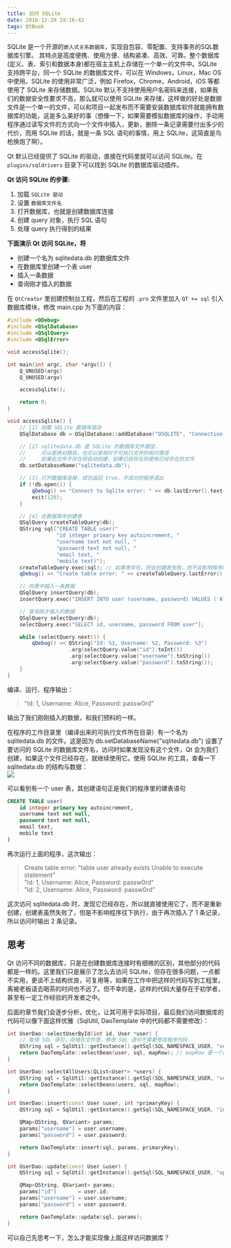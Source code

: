 ```yaml
---
title: 访问 SQLite
date: 2016-12-20 19:16:42
tags: QtBook
---
```

SQLite 是一个开源的`嵌入式关系数据库`，实现自包容、零配置、支持事务的SQL数据库引擎。 其特点是高度便携、使用方便、结构紧凑、高效、可靠。整个数据库(定义、表、索引和数据本身)都在宿主主机上存储在一个单一的文件中。SQLite 支持跨平台，同一个 SQLite 的数据库文件，可以在 Windows，Linux，Mac OS 中使用。SQLite 的使用非常广泛，例如 Firefox，Chrome，Android，iOS 等都使用了 SQLite 来存储数据。SQLite 默认不支持使用用户名密码来连接，如果我们的数据安全性要求不高，那么就可以使用 SQLite 来存储，这样做的好处是数据文件是一个单一的文件，可以和项目一起发布而不需要安装数据库软件就能拥有数据库的功能，这是多么美好的事（想像一下，如果需要模拟数据库的操作，手动用程序通过读写文件的方式向一个文件中插入，更新，删除一条记录需要付出多少的代价，而用 SQLite 的话，就是一条 SQL 语句的事情，用上 SQLite，这简直是鸟枪换炮了啊）。

Qt 默认已经提供了 SQLite 的驱动，直接在代码里就可以访问 SQLite。在 `plugins/sqldrivers` 目录下可以找到 SQLite 的数据库驱动插件。<!--more-->

**Qt 访问 SQLite 的步骤:**

1. 加载 `SQLite 驱动`
2. 设置 `数据库文件名`
3. 打开数据库，也就是创建数据库连接
4. 创建 query 对象，执行 SQL 语句
5. 处理 query 执行得到的结果

**下面演示 Qt 访问 SQLite，将**

* 创建一个名为 sqlitedata.db 的数据库文件
* 在数据库里创建一个表 user
* 插入一条数据
* 查询刚才插入的数据

在 `QtCreator` 里创建控制台工程，然后在工程的 `.pro` 文件里加入 `QT += sql` 引入数据库模块，修改 main.cpp 为下面的内容：

```cpp
#include <QDebug>
#include <QSqlDatabase>
#include <QSqlQuery>
#include <QSqlError>

void accessSqlite();

int main(int argc, char *argv[]) {
    Q_UNUSED(argc)
    Q_UNUSED(argv)

    accessSqlite();

    return 0;
}

void accessSqlite() {
    // [1] 加载 SQLite 数据库驱动
    QSqlDatabase db = QSqlDatabase::addDatabase("QSQLITE", "Connection_Name");

    // [2] sqlitedata.db 是 SQLite 的数据库文件路径，
    //     可以是绝对路径，也可以是相对于可执行文件的相对路径
    //     如果此文件不存在则自动创建，如果已经存在则使用已经存在的文件
    db.setDatabaseName("sqlitedata.db");

    // [3] 打开数据库连接，成功返回 true，不成功则程序退出
    if (!db.open()) {
        qDebug() << "Connect to Sqlite error: " << db.lastError().text();
        exit(128);
    }

    // [4] 在数据库中创建表
    QSqlQuery createTableQuery(db);
    QString sql("CREATE TABLE user("
                "id integer primary key autoincrement, "
                "username text not null, "
                "password text not null, "
                "email text, "
                "mobile text)");
    createTableQuery.exec(sql); // 如果表存在，则会创建表失败，但不会影响程序继续运行
    qDebug() << "Create table error: " << createTableQuery.lastError().text();

    // 向表中插入一条数据
    QSqlQuery insertQuery(db);
    insertQuery.exec("INSERT INTO user (username, password) VALUES ('Alice', 'passw0rd')");

    // 查询刚才插入的数据
    QSqlQuery selectQuery(db);
    selectQuery.exec("SELECT id, username, password FROM user");

    while (selectQuery.next()) {
        qDebug() << QString("Id: %1, Username: %2, Password: %3")
                    .arg(selectQuery.value("id").toInt())
                    .arg(selectQuery.value("username").toString())
                    .arg(selectQuery.value("password").toString());
    }
}
```

编译、运行、程序输出：
> "Id: 1, Username: Alice, Password: passw0rd"

输出了我们刚刚插入的数据，和我们预料的一样。

在程序的工作目录里（编译出来的可执行文件所在目录）有一个名为 sqlitedata.db 的文件。这是因为 db.setDatabaseName("sqlitedata.db") 设置了要访问的 SQLite 的数据库文件名，访问时如果发现没有这个文件，Qt 会为我们创建，如果这个文件已经存在，就继续使用它。使用 SQLite 的工具，查看一下  sqlitedata.db 的结构与数据：  
![](/img/qtbook/db/DB-Sqlite.png)

可以看到有一个 user 表，其创建语句正是我们的程序里的建表语句

````sql
CREATE TABLE user(
    id integer primary key autoincrement, 
    username text not null, 
    password text not null, 
    email text, 
    mobile text
)
````

再次运行上面的程序，这次输出：

> Create table error:  "table user already exists Unable to execute statement"  
> "Id: 1, Username: Alice, Password: passw0rd"  
> "Id: 2, Username: Alice, Password: passw0rd"

这次访问 sqlitedata.db 时，发现它已经存在，所以就直接使用它了，而不是重新创建，创建表虽然失败了，但是不影响程序往下执行，由于再次插入了 1 条记录，所以访问时输出 2 条记录。

## 思考

Qt 访问不同的数据库，只是在创建数据库连接时有细微的区别，其他部分的代码都是一样的。这里我们只是展示了怎么去访问 SQLite，但存在很多问题，一点都不实用，更谈不上结构优良，可复用等，如果在工作中把这样的代码写到工程里，离被老板请去喝茶的时间也不远了。但不幸的是，这样的代码大量存在于初学者，甚至有一定工作经验的开发者之中。

后面的章节我们会逐步分析，优化，让其可用于实际项目，最后我们访问数据库的代码可以像下面这样优雅（SqlUtil, DaoTemplate 中的代码都不需要修改）：

```cpp
int UserDao::selectUserById(int id, User *user) {
    // 取得 SQL 语句，存储在文件里，修改 SQL 语句不需要修改程序代码
    QString sql = SqlUtil::getInstance().getSql(SQL_NAMESPACE_USER, "selectUserById").arg(id);
    return DaoTemplate::selectBean(user, sql, mapRow); // mapRow 是一个函数指针
}

int UserDao::selectAllUsers(QList<User*> *users) {
    QString sql = SqlUtil::getInstance().getSql(SQL_NAMESPACE_USER, "selectAllUsers");
    return DaoTemplate::selectBeans(users, sql, mapRow);
}

int UserDao::insert(const User &user, int *primaryKey) {
    QString sql = SqlUtil::getInstance().getSql(SQL_NAMESPACE_USER, "insert");

    QMap<QString, QVariant> params;
    params["username"] = user.username;
    params["password"] = user.password;

    return DaoTemplate::insert(sql, params, primaryKey);
}

int UserDao::update(const User &user) {
    QString sql = SqlUtil::getInstance().getSql(SQL_NAMESPACE_USER, "update");

    QMap<QString, QVariant> params;
    params["id"]       = user.id;
    params["username"] = user.username;
    params["password"] = user.password;

    return DaoTemplate::update(sql, params);
}
```

可以自己先思考一下，怎么才能实现像上面这样访问数据库？
